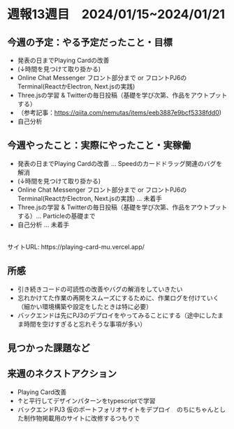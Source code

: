 
# 週報13週目　2024/01/15~2024/01/21


## 今週の予定：やる予定だったこと・目標
- 発表の日までPlaying Cardの改善
- (↓時間を見つけて取り掛かる)
- Online Chat Messenger フロント部分まで or フロントPJ6のTerminal(ReactかElectron, Next.jsの実践)
- Three.jsの学習 & Twitterの毎日投稿（基礎を学び次第、作品をアウトプットする）
- （参考記事：https://qiita.com/nemutas/items/eeb3887e9bcf5338fdd0)
- 自己分析

## 今週やったこと：実際にやったこと・実稼働
- 発表の日までPlaying Cardの改善 ... Speedのカードドラッグ関連のバグを解消
- (↓時間を見つけて取り掛かる)
- Online Chat Messenger フロント部分まで or フロントPJ6のTerminal(ReactかElectron, Next.jsの実践) ... 未着手
- Three.jsの学習 & Twitterの毎日投稿（基礎を学び次第、作品をアウトプットする）... Particleの基礎まで
- 自己分析 ... 未着手
<br/>
サイトURL: https://playing-card-mu.vercel.app/

## 所感
- 引き続きコードの可読性の改善やバグの解消をしていきたい
- 忘れかけてた作業の再開をスムーズにするために、作業ログを付けていく（細かい環境構築や設定をしたときは特に必要）
- バックエンドは先にPJ3のデプロイをやってみることにする（途中にしたまま時間を空けすぎると忘れそうな事項が多い）

## 見つかった課題など


## 来週のネクストアクション
- Playing Card改善
- ↑と平行してデザインパターンをtypescriptで学習
- バックエンドPJ3 仮のポートフォリオサイトをデプロイ　のちにちゃんとした制作物掲載用のサイトに改修するつもりで
<br />
